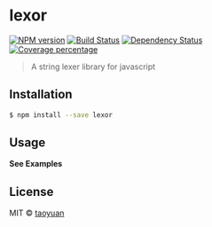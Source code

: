 # lexor 
[![NPM version][npm-image]][npm-url] [![Build Status][travis-image]][travis-url] [![Dependency Status][daviddm-image]][daviddm-url] [![Coverage percentage][coveralls-image]][coveralls-url]
> A string lexer library for javascript

## Installation

```sh
$ npm install --save lexor
```

## Usage

__See Examples__

## License

MIT © [taoyuan]()


[npm-image]: https://badge.fury.io/js/lexor.svg
[npm-url]: https://npmjs.org/package/lexor
[travis-image]: https://travis-ci.org/taoyuan/lexor.svg?branch=master
[travis-url]: https://travis-ci.org/taoyuan/lexor
[daviddm-image]: https://david-dm.org/taoyuan/lexor.svg?theme=shields.io
[daviddm-url]: https://david-dm.org/taoyuan/lexor
[coveralls-image]: https://coveralls.io/repos/taoyuan/lexor/badge.svg
[coveralls-url]: https://coveralls.io/r/taoyuan/lexor
